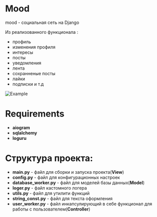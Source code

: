 # Mood

mood - социальная сеть на Django

Из реализованного функционала :
  - профиль
  - изменения профиля
  - интересы
  - посты
  - уведомления
  - лента
  - сохранненые посты
  - лайки
  - подписки
  и т.д

![Example](static/screen_.png)

# Requirements

  - **aiogram**
  - **sqlalchemy**
  - **loguru**
  
# Структура проекта:

  - **main.py** - файл для сборки и запуска проекта(**View**)
  - **config.py** - файл для конфигурационных настроек
  - **database_worker.py** - файл для моделей базы данных(**Model**)
  - **loger.py** - файл кастомного логера
  - **utils.py** - файл для утилити функций
  - **string_const.py** - файл для текста оформления
  - **user_worker.py** - файл инкапсулирующий в себе функционал для работы с пользователем(**Controller**)



